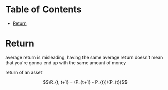 # Table of Contents

<!-- vim-markdown-toc GFM -->

* [Return](#return)

<!-- vim-markdown-toc -->

# Return

average return is misleading, having the same average return doesn't mean that you're gonna end up with the same amount of money

return of an asset
```math
\R_{t, t+1} = (P_{t+1} - P_{t})/(P_{t})
```
